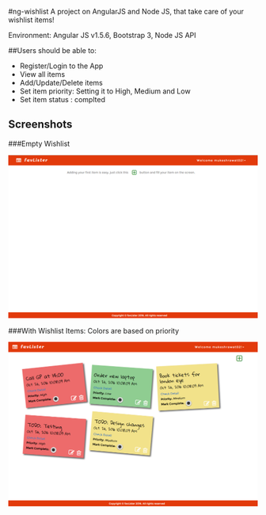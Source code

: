 #ng-wishlist
A project on AngularJS and Node JS, that take care of your wishlist items!

Environment: Angular JS v1.5.6, Bootstrap 3, Node JS API

##Users should be able to:

- Register/Login to the App
- View all items
- Add/Update/Delete items
- Set item priority: Setting it to High, Medium and Low
- Set item status : complted 

## Screenshots

###Empty Wishlist

![Alt text](/src/OPrint-1.PNG?raw=true "Empty Wishlist")


###With Wishlist Items: Colors are based on priority

![Alt text](/src/FinalOutput.PNG?raw=true "With Wishlist Items")
